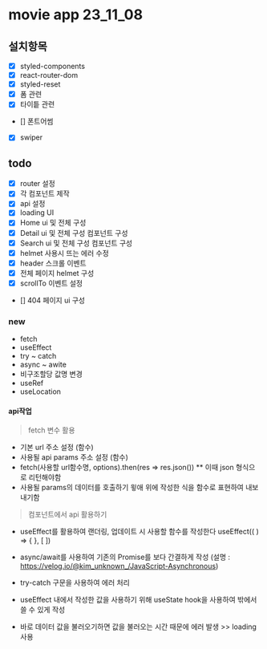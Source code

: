 # movie app 23_11_08

## 설치항목

- [x] styled-components
- [x] react-router-dom
- [x] styled-reset
- [x] 폼 관련
- [x] 타이틑 관련
- [] 폰트어썸
- [x] swiper

## todo

- [x] router 설정
- [x] 각 컴포넌트 제작
- [x] api 설정
- [x] loading UI
- [x] Home ui 및 전체 구성
- [x] Detail ui 및 전체 구성 컴포넌트 구성
- [x] Search ui 및 전체 구성 컴포넌트 구성
- [x] helmet 사용시 뜨는 에러 수정
- [x] header 스크롤 이벤트
- [x] 전체 페이지 helmet 구성
- [x] scrollTo 이벤트 설정
- [] 404 페이지 ui 구성

### new

- fetch
- useEffect
- try ~ catch
- async ~ awite
- 비구조할당 값명 변경
- useRef
- useLocation

#### api작업

> fetch 변수 활용

- 기본 url 주소 설정 (함수)
- 사용될 api params 주소 설정 (함수)
- fetch(사용할 url함수명, options).then(res => res.json()) \*\* 이때 json 형식으로 리턴해야함
- 사용될 params의 데이터를 호출하기 윟애 위에 작성한 식을 함수로 표현하여 내보내기함

> 컴포넌트에서 api 활용하기

- useEffect를 활용하여 랜더링, 업데이트 시 사용할 함수를 작성한다 useEffect(( ) => { }, [ ])

- async/await를 사용하여 기존의 Promise를 보다 간결하게 작성 (설명 : https://velog.io/@kim_unknown_/JavaScript-Asynchronous)

- try-catch 구문을 사용하여 에러 처리

- useEffect 내에서 작성한 값을 사용하기 위해 useState hook을 사용하여 밖에서 쓸 수 있게 작성

- 바로 데이터 값을 불러오기하면 값을 불러오는 시간 때문에 에러 발생 >> loading 사용
